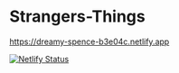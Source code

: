 # Strangers-Things

https://dreamy-spence-b3e04c.netlify.app

[![Netlify Status](https://api.netlify.com/api/v1/badges/4090c1a7-6520-4226-b542-6d474b717755/deploy-status)](https://app.netlify.com/sites/dreamy-spence-b3e04c/deploys)

